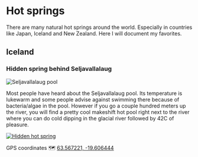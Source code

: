 # Hot springs

There are many natural hot springs around the world. Especially in countries like Japan, Iceland and New Zealand. Here I will document my favorites.


## Iceland

### Hidden spring behind Seljavallalaug

![Seljavallalaug pool](https://static.mifi.no/uploads/IMG_1236-1024.jpg)

Most people have heard about the Seljavallalaug pool. Its temperature is lukewarm and some people advise against swimming there because of bacteria/algae in the pool. However if you go a couple hundred meters up the river, you will find a pretty cool makeshift hot pool right next to the river where you can do cold dipping in the glacial river followed by 42C of pleasure.

[![Hidden hot spring](https://static.mifi.no/uploads/IMG_6853.MOV-00.00.27.719-1024.jpg)](https://youtu.be/o1JrGtVv_34)

GPS coordinates 🗺 [63.567221, -19.606444](http://maps.google.com/maps?q=loc:63.567221,-19.606444)
